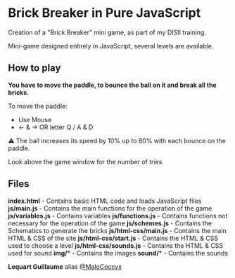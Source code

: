 # Brick Breaker in Pure JavaScript

Creation of a "Brick Breaker" mini game, as part of my DISII training.

Mini-game designed entirely in JavaScript, several levels are available.

## How to play

**You have to move the paddle, to bounce the ball on it and break all the bricks.**

To move the paddle:
- Use Mouse
- ← & → OR letter Q / A & D 

⚠ The ball increases its speed by 10% up to 80% with each bounce on the paddle.

Look above the game window for the number of tries.


## Files

**index.html** - Contains basic HTML code and loads JavaScript files
**js/main.js** - Contains the main functions for the operation of the game
**js/variables.js** - Contains variables
**js/functions.js** - Contains functions not necessary for the operation of the game
**js/schemes.js** - Contains the Schematics to generate the bricks
**js/html-css/main.js** - Contains the main HTML & CSS of the site
**js/html-css/start.js** - Contains the HTML & CSS used to choose a level
**js/html-css/sounds.js** - Contains the HTML & CSS used for sound
**img/*** - Contains the images
**sound/*** - Contains the sounds


**Lequart Guillaume** alias [@MaloCoccyx](https://github.com/MaloCoccyx/ "@MaloCoccyx")